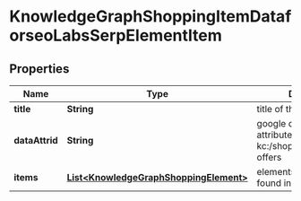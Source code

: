 

# KnowledgeGraphShoppingItemDataforseoLabsSerpElementItem


## Properties

| Name | Type | Description | Notes |
|------------ | ------------- | ------------- | -------------|
|**title** | **String** | title of the result in SERP |  [optional] |
|**dataAttrid** | **String** | google defined data attribute ID example: kc:/shopping/gpc:organic-offers |  [optional] |
|**items** | [**List&lt;KnowledgeGraphShoppingElement&gt;**](KnowledgeGraphShoppingElement.md) | elements of search results found in SERP |  [optional] |



